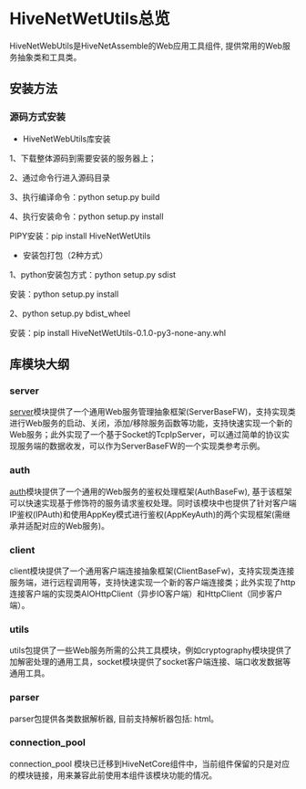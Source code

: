# HiveNetWetUtils总览

HiveNetWebUtils是HiveNetAssemble的Web应用工具组件, 提供常用的Web服务抽象类和工具类。

## 安装方法

### 源码方式安装

- HiveNetWebUtils库安装

1、下载整体源码到需要安装的服务器上；

2、通过命令行进入源码目录

3、执行编译命令：python setup.py build

4、执行安装命令：python setup.py install

PIPY安装：pip install HiveNetWetUtils


- 安装包打包（2种方式）

1、python安装包方式：python setup.py sdist

安装：python setup.py install

2、python setup.py bdist_wheel

安装：pip install HiveNetWetUtils-0.1.0-py3-none-any.whl


## 库模块大纲

### server

[server](02_server.md)模块提供了一个通用Web服务管理抽象框架(ServerBaseFW)，支持实现类进行Web服务的启动、关闭，添加/移除服务函数等功能，支持快速实现一个新的Web服务；此外实现了一个基于Socket的TcpIpServer，可以通过简单的协议实现服务端的数据收发，可以作为ServerBaseFW的一个实现类参考示例。

### auth
[auth](03_auth.md)模块提供了一个通用的Web服务的鉴权处理框架(AuthBaseFw), 基于该框架可以快速实现基于修饰符的服务请求鉴权处理。同时该模块中也提供了针对客户端IP鉴权(IPAuth)和使用AppKey模式进行鉴权(AppKeyAuth)的两个实现框架(需继承并适配对应的Web服务)。

### client

client模块提供了一个通用客户端连接抽象框架(ClientBaseFw)，支持实现类连接服务端，进行远程调用等，支持快速实现一个新的客户端连接类；此外实现了http连接客户端的实现类AIOHttpClient（异步IO客户端）和HttpClient（同步客户端）。

### utils
utils包提供了一些Web服务所需的公共工具模块，例如cryptography模块提供了加解密处理的通用工具，socket模块提供了socket客户端连接、端口收发数据等通用工具。

### parser
parser包提供各类数据解析器, 目前支持解析器包括: html。

### connection_pool
connection_pool 模块已迁移到HiveNetCore组件中，当前组件保留的只是对应的模块链接，用来兼容此前使用本组件该模块功能的情况。
